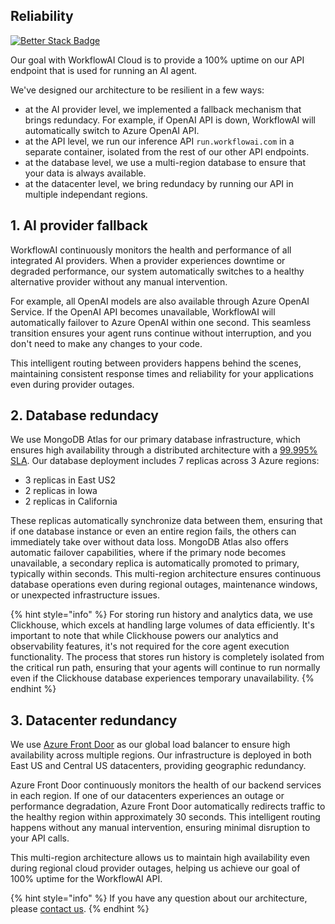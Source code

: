 ## Reliability
[![Better Stack Badge](https://uptime.betterstack.com/status-badges/v2/monitor/1cuxx.svg)](https://status.workflowai.com)

Our goal with WorkflowAI Cloud is to provide a 100% uptime on our API endpoint that is used for running an AI agent.

We've designed our architecture to be resilient in a few ways:
- at the AI provider level, we implemented a fallback mechanism that brings redundacy. For example, if OpenAI API is down, WorkflowAI will automatically switch to Azure OpenAI API.
- at the API level, we run our inference API `run.workflowai.com` in a separate container, isolated from the rest of our other API endpoints.
- at the database level, we use a multi-region database to ensure that your data is always available.
- at the datacenter level, we bring redundacy by running our API in multiple independant regions.

## 1. AI provider fallback

WorkflowAI continuously monitors the health and performance of all integrated AI providers. When a provider experiences downtime or degraded performance, our system automatically switches to a healthy alternative provider without any manual intervention.

For example, all OpenAI models are also available through Azure OpenAI Service. If the OpenAI API becomes unavailable, WorkflowAI will automatically failover to Azure OpenAI within one second. This seamless transition ensures your agent runs continue without interruption, and you don't need to make any changes to your code.

This intelligent routing between providers happens behind the scenes, maintaining consistent response times and reliability for your applications even during provider outages.

## 2. Database redundacy

We use MongoDB Atlas for our primary database infrastructure, which ensures high availability through a distributed architecture with a [99.995% SLA](https://www.mongodb.com/cloud/atlas/reliability). Our database deployment includes 7 replicas across 3 Azure regions:
- 3 replicas in East US2
- 2 replicas in Iowa
- 2 replicas in California

These replicas automatically synchronize data between them, ensuring that if one database instance or even an entire region fails, the others can immediately take over without data loss. MongoDB Atlas also offers automatic failover capabilities, where if the primary node becomes unavailable, a secondary replica is automatically promoted to primary, typically within seconds. This multi-region architecture ensures continuous database operations even during regional outages, maintenance windows, or unexpected infrastructure issues.

{% hint style="info" %}
For storing run history and analytics data, we use Clickhouse, which excels at handling large volumes of data efficiently. It's important to note that while Clickhouse powers our analytics and observability features, it's not required for the core agent execution functionality. The process that stores run history is completely isolated from the critical run path, ensuring that your agents will continue to run normally even if the Clickhouse database experiences temporary unavailability.
{% endhint %}

## 3. Datacenter redundancy

We use [Azure Front Door](https://azure.microsoft.com/en-us/products/frontdoor) as our global load balancer to ensure high availability across multiple regions. Our infrastructure is deployed in both East US and Central US datacenters, providing geographic redundancy.

Azure Front Door continuously monitors the health of our backend services in each region. If one of our datacenters experiences an outage or performance degradation, Azure Front Door automatically redirects traffic to the healthy region within approximately 30 seconds. This intelligent routing happens without any manual intervention, ensuring minimal disruption to your API calls.

This multi-region architecture allows us to maintain high availability even during regional cloud provider outages, helping us achieve our goal of 100% uptime for the WorkflowAI API.

{% hint style="info" %}
If you have any question about our architecture, please [contact us](mailto:team@workflowai.support).
{% endhint %}
